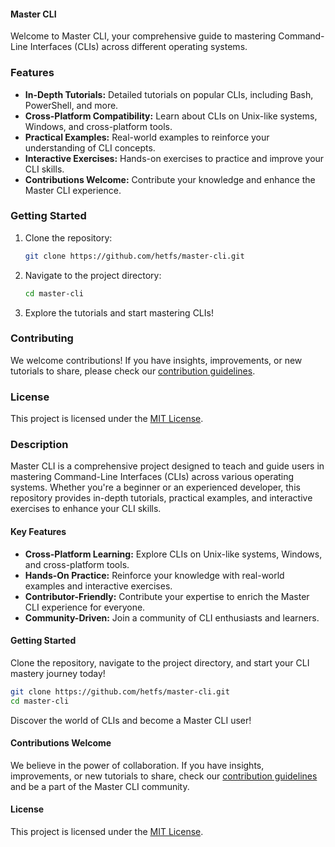 #### Master CLI

Welcome to Master CLI, your comprehensive guide to mastering Command-Line Interfaces (CLIs) across different operating systems.

### Features

- **In-Depth Tutorials:** Detailed tutorials on popular CLIs, including Bash, PowerShell, and more.
- **Cross-Platform Compatibility:** Learn about CLIs on Unix-like systems, Windows, and cross-platform tools.
- **Practical Examples:** Real-world examples to reinforce your understanding of CLI concepts.
- **Interactive Exercises:** Hands-on exercises to practice and improve your CLI skills.
- **Contributions Welcome:** Contribute your knowledge and enhance the Master CLI experience.

### Getting Started

1. Clone the repository:
   ```bash
   git clone https://github.com/hetfs/master-cli.git
   ```

2. Navigate to the project directory:
   ```bash
   cd master-cli
   ```

3. Explore the tutorials and start mastering CLIs!

### Contributing

We welcome contributions! If you have insights, improvements, or new tutorials to share, please check our [contribution guidelines](CONTRIBUTING.md).

### License

This project is licensed under the [MIT License](LICENSE).

### Description

Master CLI is a comprehensive project designed to teach and guide users in mastering Command-Line Interfaces (CLIs) across various operating systems. Whether you're a beginner or an experienced developer, this repository provides in-depth tutorials, practical examples, and interactive exercises to enhance your CLI skills.

#### Key Features

- **Cross-Platform Learning:** Explore CLIs on Unix-like systems, Windows, and cross-platform tools.
- **Hands-On Practice:** Reinforce your knowledge with real-world examples and interactive exercises.
- **Contributor-Friendly:** Contribute your expertise to enrich the Master CLI experience for everyone.
- **Community-Driven:** Join a community of CLI enthusiasts and learners.

#### Getting Started

Clone the repository, navigate to the project directory, and start your CLI mastery journey today!

```bash
git clone https://github.com/hetfs/master-cli.git
cd master-cli
```

Discover the world of CLIs and become a Master CLI user!

#### Contributions Welcome

We believe in the power of collaboration. If you have insights, improvements, or new tutorials to share, check our [contribution guidelines](CONTRIBUTING.md) and be a part of the Master CLI community.

#### License

This project is licensed under the [MIT License](LICENSE).
